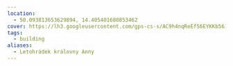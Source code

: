 ```yaml
---
location:
  - 50.093813653629894, 14.405401680853462
cover: https://lh3.googleusercontent.com/gps-cs-s/AC9h4nqReEf56EYKKb561s1HMQu917Ho_n-HvkMU0T2BArhHO96D22QkZen0H6VGKBc8-k5cO6uVQEIev9f4-AkhKuzqG4gYw7Ci0oe9uCa0rhQkRLVzGSEbLg6ej0cLqJNvnkIzKsRL=w408-h306-k-no
tags:
  - building
aliases:
  - Letohrádek královny Anny
---
```


